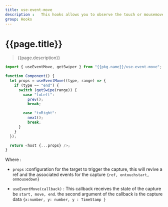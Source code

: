 ```yaml
---
title: use-event-move
description :   This hooks allows you to observe the touch or mousemove event at the moment of the drag and drop action
group: Hooks
---
```


# {{page.title}}

> {{page.description}}

```js
import { useEventMove, getSwiper } from "{{pkg.name}}/use-event-move";

function Component() {
  let props = useEventMove((type, range) => {
    if (type == "end") {
      switch (getSwipe(range)) {
        case "toLeft":
          prev();
          break;

        case "toRight":
          next();
          break;
      }
    }
  });

  return <host {...props} />;
}
```

Where :

* `props` :configuration for the target to trigger the capture, this will revive a ref and the associated events for the capture `{ref, ontouchstart, onmousedown}`

* `useEventMove(callback)` : This callback receives the state of the capture be `start, move, end`. the second argument of the callback is the capture data `{x:number, y: number, y : TimeStamp }`
